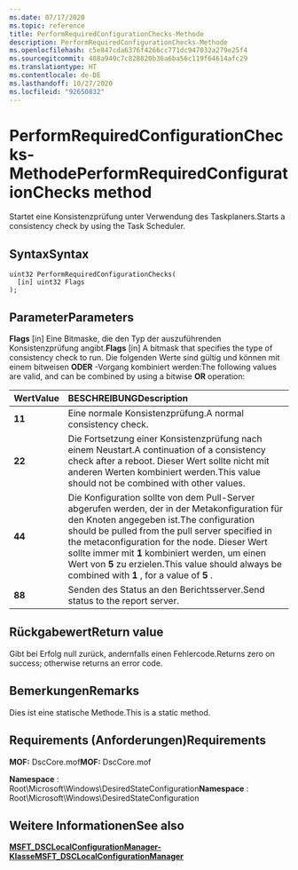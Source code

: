 ```yaml
---
ms.date: 07/17/2020
ms.topic: reference
title: PerformRequiredConfigurationChecks-Methode
description: PerformRequiredConfigurationChecks-Methode
ms.openlocfilehash: c5e847cda6376f4266cc771dc947032a279e25f4
ms.sourcegitcommit: 488a940c7c828820b36a6ba56c119f64614afc29
ms.translationtype: HT
ms.contentlocale: de-DE
ms.lasthandoff: 10/27/2020
ms.locfileid: "92650832"
---
```

# <a name="performrequiredconfigurationchecks-method"></a><span data-ttu-id="ad6bb-103">PerformRequiredConfigurationChecks-Methode</span><span class="sxs-lookup"><span data-stu-id="ad6bb-103">PerformRequiredConfigurationChecks method</span></span>

<span data-ttu-id="ad6bb-104">Startet eine Konsistenzprüfung unter Verwendung des Taskplaners.</span><span class="sxs-lookup"><span data-stu-id="ad6bb-104">Starts a consistency check by using the Task Scheduler.</span></span>

## <a name="syntax"></a><span data-ttu-id="ad6bb-105">Syntax</span><span class="sxs-lookup"><span data-stu-id="ad6bb-105">Syntax</span></span>

```mof
uint32 PerformRequiredConfigurationChecks(
  [in] uint32 Flags
);
```

## <a name="parameters"></a><span data-ttu-id="ad6bb-106">Parameter</span><span class="sxs-lookup"><span data-stu-id="ad6bb-106">Parameters</span></span>

<span data-ttu-id="ad6bb-107">**Flags** \[in\] Eine Bitmaske, die den Typ der auszuführenden Konsistenzprüfung angibt.</span><span class="sxs-lookup"><span data-stu-id="ad6bb-107">**Flags** \[in\] A bitmask that specifies the type of consistency check to run.</span></span> <span data-ttu-id="ad6bb-108">Die folgenden Werte sind gültig und können mit einem bitweisen **ODER** -Vorgang kombiniert werden:</span><span class="sxs-lookup"><span data-stu-id="ad6bb-108">The following values are valid, and can be combined by using a bitwise **OR** operation:</span></span>

|<span data-ttu-id="ad6bb-109">Wert</span><span class="sxs-lookup"><span data-stu-id="ad6bb-109">Value</span></span> |<span data-ttu-id="ad6bb-110">BESCHREIBUNG</span><span class="sxs-lookup"><span data-stu-id="ad6bb-110">Description</span></span> |
|:--- |:---|
|<span data-ttu-id="ad6bb-111">**1**</span><span class="sxs-lookup"><span data-stu-id="ad6bb-111">**1**</span></span> | <span data-ttu-id="ad6bb-112">Eine normale Konsistenzprüfung.</span><span class="sxs-lookup"><span data-stu-id="ad6bb-112">A normal consistency check.</span></span> |
|<span data-ttu-id="ad6bb-113">**2**</span><span class="sxs-lookup"><span data-stu-id="ad6bb-113">**2**</span></span> | <span data-ttu-id="ad6bb-114">Die Fortsetzung einer Konsistenzprüfung nach einem Neustart.</span><span class="sxs-lookup"><span data-stu-id="ad6bb-114">A continuation of a consistency check after a reboot.</span></span> <span data-ttu-id="ad6bb-115">Dieser Wert sollte nicht mit anderen Werten kombiniert werden.</span><span class="sxs-lookup"><span data-stu-id="ad6bb-115">This value should not be combined with other values.</span></span> |
|<span data-ttu-id="ad6bb-116">**4**</span><span class="sxs-lookup"><span data-stu-id="ad6bb-116">**4**</span></span> | <span data-ttu-id="ad6bb-117">Die Konfiguration sollte von dem Pull-Server abgerufen werden, der in der Metakonfiguration für den Knoten angegeben ist.</span><span class="sxs-lookup"><span data-stu-id="ad6bb-117">The configuration should be pulled from the pull server specified in the metaconfiguration for the node.</span></span> <span data-ttu-id="ad6bb-118">Dieser Wert sollte immer mit **1** kombiniert werden, um einen Wert von **5** zu erzielen.</span><span class="sxs-lookup"><span data-stu-id="ad6bb-118">This value should always be combined with **1** , for a value of **5** .</span></span> |
|<span data-ttu-id="ad6bb-119">**8**</span><span class="sxs-lookup"><span data-stu-id="ad6bb-119">**8**</span></span> | <span data-ttu-id="ad6bb-120">Senden des Status an den Berichtsserver.</span><span class="sxs-lookup"><span data-stu-id="ad6bb-120">Send status to the report server.</span></span> |

## <a name="return-value"></a><span data-ttu-id="ad6bb-121">Rückgabewert</span><span class="sxs-lookup"><span data-stu-id="ad6bb-121">Return value</span></span>

<span data-ttu-id="ad6bb-122">Gibt bei Erfolg null zurück, andernfalls einen Fehlercode.</span><span class="sxs-lookup"><span data-stu-id="ad6bb-122">Returns zero on success; otherwise returns an error code.</span></span>

## <a name="remarks"></a><span data-ttu-id="ad6bb-123">Bemerkungen</span><span class="sxs-lookup"><span data-stu-id="ad6bb-123">Remarks</span></span>

<span data-ttu-id="ad6bb-124">Dies ist eine statische Methode.</span><span class="sxs-lookup"><span data-stu-id="ad6bb-124">This is a static method.</span></span>

## <a name="requirements"></a><span data-ttu-id="ad6bb-125">Requirements (Anforderungen)</span><span class="sxs-lookup"><span data-stu-id="ad6bb-125">Requirements</span></span>

<span data-ttu-id="ad6bb-126">**MOF:** DscCore.mof</span><span class="sxs-lookup"><span data-stu-id="ad6bb-126">**MOF:** DscCore.mof</span></span>

<span data-ttu-id="ad6bb-127">**Namespace** : Root\Microsoft\Windows\DesiredStateConfiguration</span><span class="sxs-lookup"><span data-stu-id="ad6bb-127">**Namespace** : Root\Microsoft\Windows\DesiredStateConfiguration</span></span>

## <a name="see-also"></a><span data-ttu-id="ad6bb-128">Weitere Informationen</span><span class="sxs-lookup"><span data-stu-id="ad6bb-128">See also</span></span>

[<span data-ttu-id="ad6bb-129">**MSFT_DSCLocalConfigurationManager-Klasse**</span><span class="sxs-lookup"><span data-stu-id="ad6bb-129">**MSFT_DSCLocalConfigurationManager**</span></span>](msft-dsclocalconfigurationmanager.md)
